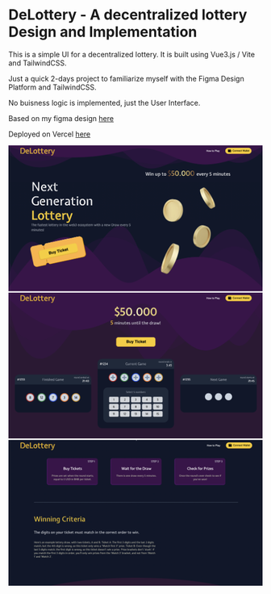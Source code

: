 # DeLottery - A decentralized lottery Design and Implementation

This is a simple UI for a decentralized lottery. It is built using Vue3.js / Vite and TailwindCSS.

Just a quick 2-days project to familiarize myself with the Figma Design Platform and TailwindCSS.

No buisness logic is implemented, just the User Interface.

Based on my figma design [here](https://www.figma.com/file/TOtdehcgZYZWJW2zjZJBlU/Lottery?type=design&node-id=0-1&mode=design)

Deployed on Vercel [here](https://de-lottery.vercel.app/)


![alt text](/platform.png)
![alt text](/1.png)
![alt text](/2.png)